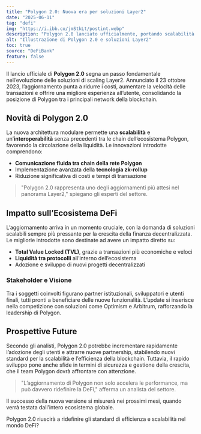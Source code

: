 ```yaml
---
title: "Polygon 2.0: Nuova era per soluzioni Layer2"
date: "2025-06-11"
tag: "defi"
img: "https://i.ibb.co/jmStkLt/postint.webp"
description: "Polygon 2.0 lanciato ufficialmente, portando scalabilità e interoperabilità."
alt: "Illustrazione di Polygon 2.0 e soluzioni Layer2"
toc: true
source: "DeFiBank"
feature: false
---
```


Il lancio ufficiale di **Polygon 2.0** segna un passo fondamentale nell’evoluzione delle soluzioni di scaling Layer2. Annunciato il 23 ottobre 2023, l’aggiornamento punta a ridurre i costi, aumentare la velocità delle transazioni e offrire una migliore esperienza all’utente, consolidando la posizione di Polygon tra i principali network della blockchain.

## Novità di Polygon 2.0

La nuova architettura modulare permette una **scalabilità** e un’**interoperabilità** senza precedenti tra le chain dell’ecosistema Polygon, favorendo la circolazione della liquidità. Le innovazioni introdotte comprendono:

- **Comunicazione fluida tra chain della rete Polygon**
- Implementazione avanzata della **tecnologia zk-rollup**
- Riduzione significativa di costi e tempi di transazione

> "Polygon 2.0 rappresenta uno degli aggiornamenti più attesi nel panorama Layer2," spiegano gli esperti del settore.

## Impatto sull’Ecosistema DeFi

L’aggiornamento arriva in un momento cruciale, con la domanda di soluzioni scalabili sempre più pressante per la crescita della finanza decentralizzata. Le migliorie introdotte sono destinate ad avere un impatto diretto su:

- **Total Value Locked (TVL)**, grazie a transazioni più economiche e veloci
- **Liquidità tra protocolli** all’interno dell’ecosistema
- Adozione e sviluppo di nuovi progetti decentralizzati

### Stakeholder e Visione

Tra i soggetti coinvolti figurano partner istituzionali, sviluppatori e utenti finali, tutti pronti a beneficiare delle nuove funzionalità. L’update si inserisce nella competizione con soluzioni come Optimism e Arbitrum, rafforzando la leadership di Polygon.

## Prospettive Future

Secondo gli analisti, Polygon 2.0 potrebbe incrementare rapidamente l’adozione degli utenti e attrarre nuove partnership, stabilendo nuovi standard per la scalabilità e l’efficienza della blockchain. Tuttavia, il rapido sviluppo pone anche sfide in termini di sicurezza e gestione della crescita, che il team Polygon dovrà affrontare con attenzione.

> "L’aggiornamento di Polygon non solo accelera le performance, ma può davvero ridefinire la DeFi," afferma un analista del settore.

Il successo della nuova versione si misurerà nei prossimi mesi, quando verrà testata dall’intero ecosistema globale.

Polygon 2.0 riuscirà a ridefinire gli standard di efficienza e scalabilità nel mondo DeFi?